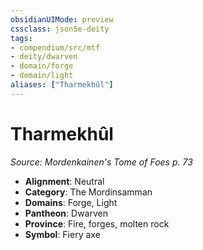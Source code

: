 ```yaml
---
obsidianUIMode: preview
cssclass: json5e-deity
tags:
- compendium/src/mtf
- deity/dwarven
- domain/forge
- domain/light
aliases: ["Tharmekhûl"]
---
```

# Tharmekhûl
*Source: Mordenkainen's Tome of Foes p. 73* 

- **Alignment**: Neutral
- **Category**: The Mordinsamman
- **Domains**: Forge, Light
- **Pantheon**: Dwarven
- **Province**: Fire, forges, molten rock
- **Symbol**: Fiery axe